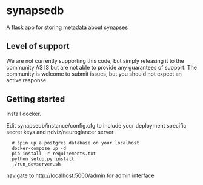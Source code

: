 # synapsedb
A flask app for storing metadata about synapses

## Level of support
We are not currently supporting this code, but simply releasing it to the community AS IS but are not able to provide any guarantees of support.  The community is welcome to submit issues, but you should not expect an active response.

## Getting started
Install docker.

Edit synapsedb/instance/config.cfg to include your deployment specific secret keys and ndviz/neuroglancer server

```
  # spin up a postgres database on your localhost
  docker-compose up -d
  pip install -r requirements.txt
  python setup.py install
  ./run_devserver.sh
```

navigate to http://localhost:5000/admin for admin interface

